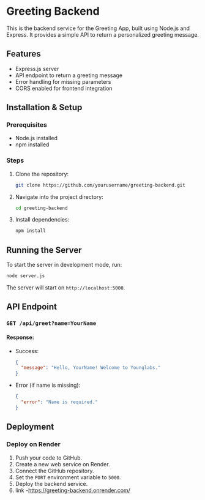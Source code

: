 # Greeting Backend

This is the backend service for the Greeting App, built using Node.js and Express. It provides a simple API to return a personalized greeting message.

## Features
- Express.js server
- API endpoint to return a greeting message
- Error handling for missing parameters
- CORS enabled for frontend integration

## Installation & Setup

### Prerequisites
- Node.js installed
- npm installed

### Steps
1. Clone the repository:
   ```sh
   git clone https://github.com/yourusername/greeting-backend.git
   ```
2. Navigate into the project directory:
   ```sh
   cd greeting-backend
   ```
3. Install dependencies:
   ```sh
   npm install
   ```

## Running the Server
To start the server in development mode, run:
```sh
node server.js
```

The server will start on `http://localhost:5000`.

## API Endpoint
### `GET /api/greet?name=YourName`
#### Response:
- Success:
  ```json
  {
    "message": "Hello, YourName! Welcome to Younglabs."
  }
  ```
- Error (if name is missing):
  ```json
  {
    "error": "Name is required."
  }
  ```

## Deployment
### Deploy on Render
1. Push your code to GitHub.
2. Create a new web service on Render.
3. Connect the GitHub repository.
4. Set the `PORT` environment variable to `5000`.
5. Deploy the backend service.
6. link -https://greeting-backend.onrender.com/

